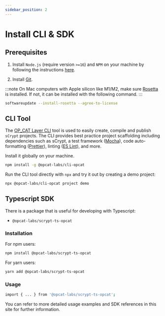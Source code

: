 ```yaml
---
sidebar_position: 2
---
```


# Install CLI & SDK

## Prerequisites

1. Install `Node.js` (require version `>=16`) and `NPM` on your machine by following the instructions [here](https://nodejs.org/en/download).


2. Install [Git](https://git-scm.com/book/en/v2/Getting-Started-Installing-Git).


:::note
On Mac computers with Apple silicon like M1/M2, make sure [Rosetta](https://support.apple.com/en-us/102527) is installed. If not, it can be installed with the following command.
:::

```bash
softwareupdate --install-rosetta --agree-to-license
```


## CLI Tool

The [OP_CAT Layer CLI](https://github.com/OPCAT-Labs/ts-tools/tree/main/packages/scrypt-ts-cli-opcat) tool is used to easily create, compile and publish `sCrypt` projects.
The CLI provides best practice project scaffolding including dependencies such as sCrypt, a test framework ([Mocha](https://mochajs.org)), code auto-formatting ([Prettier](https://prettier.io)), linting ([ES Lint](https://eslint.org)), and more.


Install it globally on your machine.

```sh
npm install -g @opcat-labs/cli-opcat
```


Run the CLI tool directly with `npx` and try it out by creating a demo project:

```sh
npx @opcat-labs/cli-opcat project demo
```


## Typescript SDK

There is a package that is useful for developing with Typescript:

* `@opcat-labs/scrypt-ts-opcat`

### Installation

For npm users:
```sh
npm install @opcat-labs/scrypt-ts-opcat
```

For yarn users:
```sh
yarn add @opcat-labs/scrypt-ts-opcat
```

### Usage

```sh
import { ... } from '@opcat-labs/scrypt-ts-opcat';
```

You can refer to more detailed usage examples and SDK references in this site for further information.